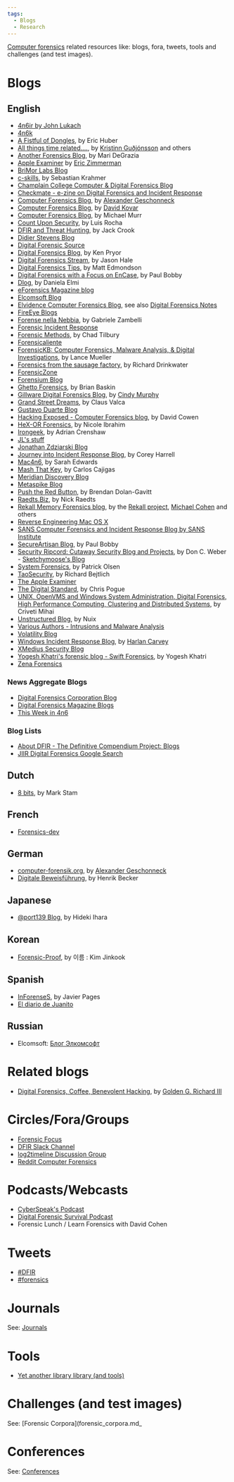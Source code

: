 ```yaml
---
tags:
  - Blogs
  - Research
---
```

[Computer forensics](computer_forensics.md) related resources
like: blogs, fora, tweets, tools and challenges (and test images).

# Blogs

## English

- [4n6ir by John Lukach](https://blog.4n6ir.com/)
- [4n6k](https://www.4n6k.com/)
- [A Fistful of Dongles](https://www.afodblog.com/),
  by Eric Huber
- [All things time related....](http://blog.kiddaland.net/),
  by [Kristinn Guðjónsson](kristinn_gudjonsson.md) and others
- [Another Forensics Blog](https://az4n6.blogspot.com/),
  by Mari DeGrazia
- [Apple Examiner](http://www.appleexaminer.com/)
  by [Eric Zimmerman](eric_zimmerman.md)
- [BriMor Labs Blog](https://www.brimorlabsblog.com/)
- [c-skills](https://c-skills.blogspot.com/),
  by Sebastian Krahmer
- [Champlain College Computer & Digital Forensics Blog](https://leahycenterblog.champlain.edu/)
- [Checkmate - e-zine on Digital Forensics and Incident Response](https://niiconsulting.com/checkmate/)
- [Computer Forensics Blog](https://geschonneck.com/),
  by [Alexander Geschonneck](alexander_geschonneck.md)
- [Computer Forensics Blog](https://integriography.wordpress.com/),
  by [David Kovar](david_kovar.md)
- [Computer Forensics Blog](http://forensicblog.org/),
  by Michael Murr
- [Count Upon Security](https://countuponsecurity.com/),
  by Luis Rocha
- [DFIR and Threat Hunting](https://findingbad.blogspot.com/),
  by Jack Crook
- [Didier Stevens Blog](https://blog.didierstevens.com/)
- [Digital Forensic Source](http://www.digitalforensicsource.com)
- [Digital Forensics Blog](https://digiforensics.blogspot.com/),
  by Ken Pryor
- [Digital Forensics Stream](https://dfstream.blogspot.com/),
  by Jason Hale
- [Digital Forensics Tips](https://www.digitalforensicstips.com/),
  by Matt Edmondson
- [Digital Forensics with a Focus on EnCase](https://secureartisan.wordpress.com/),
  by Paul Bobby
- [Dlog](https://dan3lmi.blogspot.com/),
  by Daniela Elmi
- [eForensics Magazine blog](https://eforensicsmag.com/category/news/)
- [Elcomsoft Blog](https://blog.elcomsoft.com)
- [Elvidence Computer Forensics Blog](https://www.elvidence.com.au/blog),
  see also [Digital Forensics Notes](https://digfor.blogspot.com/)
- [FireEye Blogs](https://www.trellix.com/en-us/about/newsroom/stories.html)
- [Forense nella Nebbia](https://forensenellanebbia.blogspot.com/),
  by Gabriele Zambelli
- [Forensic Incident Response](https://forensicir.blogspot.com/)
- [Forensic Methods](https://www.forensicmethods.com/),
  by Chad Tilbury
- [Forensicaliente](https://forensicaliente.blogspot.com/)
- [ForensicKB: Computer Forensics, Malware Analysis, & Digital Investigations](http://www.forensickb.com/),
  by Lance Mueller
- [Forensics from the sausage factory](https://forensicsfromthesausagefactory.blogspot.com),
  by Richard Drinkwater
- [ForensicZone](https://forensiczone.blogspot.com/)
- [Forensium Blog](http://www.forensium.com/Web_log)
- [Ghetto Forensics](https://www.ghettoforensics.com/),
  by Brian Baskin
- [Gillware Digital Forensics Blog](https://arcticwolf.com/resources/blog/),
  by [Cindy Murphy](cindy_murphy.md)
- [Grand Street Dreams](https://grandstreamdreams.blogspot.com/),
  by Claus Valca
- [Gustavo Duarte Blog](https://manybutfinite.com/)
- [Hacking Exposed - Computer Forensics blog](https://www.hecfblog.com/),
  by David Cowen
- [HeX-OR Forensics](http://www.nicoleibrahim.com/),
  by Nicole Ibrahim
- [Irongeek](http://www.irongeek.com/),
  by Adrian Crenshaw
- [JL's stuff](https://gleeda.blogspot.com/)
- [Jonathan Zdziarski Blog](http://www.zdziarski.com/blog/)
- [Journey into Incident Response Blog](https://journeyintoir.blogspot.com/),
  by Corey Harrell
- [Mac4n6](http://www.mac4n6.com/),
  by Sarah Edwards
- [Mash That Key](http://www.mashthatkey.com/),
  by Carlos Cajigas
- [Meridian Discovery Blog](https://www.meridiandiscovery.com/blog/)
- [Metaspike Blog](https://www.metaspike.com/blog/)
- [Push the Red Button](https://moyix.blogspot.com/),
  by Brendan Dolan-Gavitt
- [Raedts.Biz](https://www.raedts.biz/),
  by Nick Raedts
- [Rekall Memory Forensics blog](http://blog.rekall-forensic.com/),
  by the [Rekall project](rekall.md), [Michael Cohen](michael_cohen.md) and others
- [Reverse Engineering Mac OS X](https://reverse.put.as/)
- [SANS Computer Forensics and Incident Response Blog by SANS Institute](https://www.sans.org/digital-forensics-incident-response/)
- [SecureArtisan Blog](https://secureartisan.wordpress.com/),
  by Paul Bobby
- [Security Ripcord: Cutaway Security Blog and Projects](https://www.cutawaysecurity.com/),
  by Don C. Weber - [Sketchymoose's Blog](https://sketchymoose.blogspot.com/)
- [System Forensics](http://survey-smiles.com),
  by Patrick Olsen
- [TaoSecurity](https://taosecurity.blogspot.com),
  by Richard Bejtlich
- [The Apple Examiner](http://www.appleexaminer.com/)
- [The Digital Standard](https://thedigitalstandard.blogspot.com/),
  by Chris Pogue
- [UNIX, OpenVMS and Windows System Administration, Digital Forensics, High Performance Computing, Clustering and Distributed Systems](http://blog.boreas.ro/),
  by Criveti Mihai
- [Unstructured Blog](https://www.nuix.com/news-and-events),
  by Nuix
- [Various Authors - Intrusions and Malware Analysis](https://intrusions.blogspot.com/)
- [Volatility Blog](https://www.tumblr.com/volatility)
- [Windows Incident Response Blog](https://windowsir.blogspot.com/),
  by [Harlan Carvey](harlan_carvey.md)
- [XMedius Security Blog](https://www.opentext.com/about/brands/xmedius)
- [Yogesh Khatri's forensic blog - Swift Forensics](https://www.swiftforensics.com/),
  by Yogesh Khatri
- [Zena Forensics](https://blog.digital-forensics.it/)

### News Aggregate Blogs

- [Digital Forensics Corporation Blog](https://www.digitalforensics.com)
- [Digital Forensics Magazine Blogs](https://digitalforensicsmagazine.com/blogs/)
- [This Week in 4n6](https://thisweekin4n6.com/)

### Blog Lists

- [About DFIR - The Definitive Compendium Project: Blogs](https://aboutdfir.com/)
- [JIIR Digital Forensics Google Search](https://journeyintoir.blogspot.com/2011/04/introducing-digital-forensics-search.html)

## Dutch

- [8 bits](https://stam.blogs.com/8bits/),
  by Mark Stam

## French

- [Forensics-dev](https://forensics-dev.blogspot.com)

## German

- [computer-forensik.org](http://computer-forensik.org),
  by [Alexander Geschonneck](alexander_geschonneck.md)
- [Digitale Beweisführung](https://henrikbecker.blogspot.com),
  by Henrik Becker

## Japanese

- [@port139 Blog](https://port139.hatenablog.com/),
  by Hideki Ihara

## Korean

- [Forensic-Proof](http://forensic-proof.com/),
  by 이름 : Kim Jinkook

## Spanish

- [InForenseS](http://www.javierpages.com/inforenses/),
  by Javier Pages
- [El diario de Juanito](https://windowstips.wordpress.com/)

## Russian

- Elcomsoft: [Блог Элкомсофт](https://blog.elcomsoft.ru)

# Related blogs

- [Digital Forensics, Coffee, Benevolent Hacking](https://outlookpurple.blogspot.com/),
  by [Golden G. Richard III](golden_g_richard_iii.md)

# Circles/Fora/Groups

- [Forensic Focus](https://www.forensicfocus.com/)
- [DFIR Slack Channel](https://www.paloaltonetworks.com/cortex/cortex-xsoar)
- [log2timeline Discussion Group](https://groups.google.com/forum/#!forum/log2timeline-discuss)
- [Reddit Computer Forensics](https://www.reddit.com/r/computerforensics/)

# Podcasts/Webcasts

- [CyberSpeak's Podcast](https://cyberspeak.libsyn.com/)
- [Digital Forensic Survival Podcast](https://digitalforensicsurvivalpodcast.com/)
- Forensic Lunch / Learn Forensics with David Cohen

# Tweets

- [\#DFIR](https://twitter.com/)
- [\#forensics](https://twitter.com/)

# Journals

See: [Journals](journals.md)

# Tools

- [Yet another library library (and tools)](https://github.com/libyal/libyal/wiki/Overview)

# Challenges (and test images)

See: [Forensic Corpora](forensic_corpora.md_

# Conferences

See: [Conferences](conferences.md)
